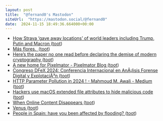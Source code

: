 ```yaml
---
layout: post
title:  "@fernand0's Mastodon"
siteUrl:  "https://mastodon.social/@fernand0"
date:  2024-11-15 18:49:36.664000+00:00
---
```

*  [How Strava ‘gave away locations’ of world leaders including Trump, Putin and Macron ](https://www.independent.co.uk/world/strava-security-trump-putin-macron-secret-service-b2637282.htm) ([toot](https://mastodon.social/@fernand0/113488466847597049))
*  [Más flores.  ](https://avecesunafoto.wordpress.com/2024/11/15/mas-flores-6) ([toot](https://mastodon.social/@fernand0/113488413283765476))
*  [Here’s the paper no one read before declaring the demise of modern cryptography ](https://arstechnica.com/information-technology/2024/10/the-sad-bizarre-tale-of-hype-fueling-fears-that-modern-cryptography-is-dead) ([toot](https://mastodon.social/@fernand0/113488095626072850))
*  [A new home for Pixelmator - Pixelmator Blog ](https://www.pixelmator.com/blog/2024/11/01/a-new-home-for-pixelmator) ([toot](https://mastodon.social/@fernand0/113487814695632674))
*  [Congreso DFeX 2024: Conferencia Internacional en AnÃ¡lisis Forense Digital y ExplotaciÃ³n   ](https://ciberseguridad.unizar.es/congreso-dfex/) ([toot](https://mastodon.social/@fernand0/113487741752489881))
*  [HTTP Parameter Pollution in 2024 ! - Mahmoud M. Awali - Medium ](https://medium.com/@0xAwali/http-parameter-pollution-in-2024-32ec1b810f8) ([toot](https://mastodon.social/@fernand0/113487028544202537))
*  [Hackers use macOS extended file attributes to hide malicious code ](https://www.bleepingcomputer.com/news/security/hackers-use-macos-extended-file-attributes-to-hide-malicious-code) ([toot](https://mastodon.social/@fernand0/113486751841960485))
*  [When Online Content Disappears ](https://www.pewresearch.org/data-labs/2024/05/17/when-online-content-disappears) ([toot](https://mastodon.social/@fernand0/113486563584269688))
*  [Venus ](https://www.flickr.com/photos/fernand0/54121906942) ([toot](https://mastodon.social/@fernand0/113486334597376929))
*  [People in Spain: have you been affected by flooding? ](https://www.theguardian.com/world/2024/oct/30/people-in-spain-have-you-been-affected-by-floodin) ([toot](https://mastodon.social/@fernand0/113486189257298394))

